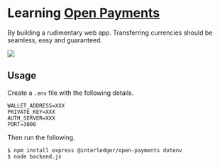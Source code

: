 # Learning [Open Payments](https://github.com/interledger/open-payments)

By building a rudimentary web app. Transferring currencies should be seamless, easy and guaranteed.

![](https://files.readme.io/83f6fb0-Open_Payments_standard_logo.svg)

## Usage

Create a `.env` file with the following details.

```env
WALLET_ADDRESS=XXX
PRIVATE_KEY=XXX
AUTH_SERVER=XXX
PORT=3000
```

Then run the following.

```console
$ npm install express @interledger/open-payments dotenv
$ node backend.js
```